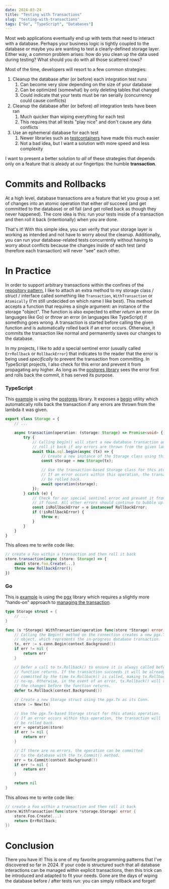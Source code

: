 ```yaml
---
date: 2024-03-24
title: "Testing with Transactions"
slug: "testing-with-transactions"
tags: ["Go", "TypeScript", "Databases"]
---
```


Most web applications eventually end up with tests that need to interact with a database.
Perhaps your business logic is tightly coupled to the database or maybe you are wanting to test a clearly-defined storage layer.
Either way, a common problem arises: how do you clean up the data used during testing? What should you do with all those scattered rows?

Most of the time, developers will resort to a few common strategies:

1. Cleanup the database after (or before) each integration test runs
   1. Can become very slow depending on the size of your database
   2. Can be optimized (somewhat) by only deleting tables that changed
   3. Could indicate that your tests must be ran serially (concurrency could cause conflicts)
2. Cleanup the database after (or before) _all_ integration tests have been ran
   1. Much quicker than wiping everything for each test
   2. This requires that all tests "play nice" and don't cause any data conflicts
3. Use an ephemeral database for each test
   1. Newer libraries such as [testcontainers](https://golang.testcontainers.org/) have made this much easier
   2. Not a bad idea, but I want a solution with more speed and less complexity

I want to present a better solution to _all_ of these strategies that depends only on a feature that is aleady at our fingertips: the humble **transaction**.

# Commits and Rollbacks

At a high level, database transactions are a feature that let you group a set of changes into an atomic operation that either _all_ succeed (and get committed to the database) or _all_ fail (and get rolled back as though they never happened).
The core idea is this: run your tests inside of a transaction and then roll it back (intentionally) when you are done.

That's it!
With this simple idea, you can verify that your storage layer is working as intended and not have to worry about the cleanup.
Additionally, you can run your database-related tests concurrently without having to worry about conflicts because the changes inside of each test (and therefore each transaction) will never "see" each other.

# In Practice

In order to support arbitrary transactions within the confines of the [repository pattern](https://medium.com/@pererikbergman/repository-design-pattern-e28c0f3e4a30), I like to attach an extra method to my storage class / struct / interface called something like `Transaction`, `WithTransaction` or `Atomically` (I'm still undecided on which name I like best).
This method accepts a function that requires a single argument: an instance of the storage "object".
The function is also expected to either _return_ an error (in languages like Go) or _throw_ an error (in languages like TypeScript) if something goes wrong.
A transaction is started before calling the given function and is automatically rolled back if an error occurs.
Otherwise, it commits the transaction like normal and permanently saves our changes to the database.

In my projects, I like to add a special sentinel error (usually called `ErrRollback` or `RollbackError`) that indicates to the reader that the error is being used _specifically_ to prevent the transaction from committing.
In TypeScript projects, I also check for this error and prevent it from propagating any higher.
As long as the [postgres library](https://github.com/porsager/postgres) sees the error first and rolls back the commit, it has served its purpose.

### TypeScript

This [example](https://github.com/theandrew168/bloggulus-svelte/blob/3c0572d736c2e3d97fa36a56bcbe6b9ec951f254/src/lib/server/storage/storage.ts#L27) is using the [postgres](https://github.com/porsager/postgres) library.
It exposes a [begin](https://github.com/porsager/postgres?tab=readme-ov-file#transactions) utility which automatically rolls back the transaction if any errors are thrown from the lambda it was given.

```ts
export class Storage = {
	// ...

	async transaction(operation: (storage: Storage) => Promise<void> {
		try {
			// Calling begin() will start a new database transaction and automatically
			// roll it back if any errors are thrown from the given lambda.
			await this.sql.begin(async (tx) => {
				// Create a new instance of the Storage class using this transaction.
				const storage = new Storage(tx);

				// Use the transaction-based Storage class for this atomic operation.
				// If an error occurs within this operation, the transaction will
				// be rolled back.
				await operation(storage);
			});
		} catch (e) {
			// Check for our special sentinel error and prevent it from propagating
			// if found. All other errors should continue to bubble up.
			const isRollbackError = e instanceof RollbackError;
			if (!isRollbackError) {
				throw e;
			}
		}
	}
}
```

This allows me to write code like:

```ts
// create a Foo within a transaction and then roll it back
store.transaction(async (store: Storage) => {
	await store.foo.Create(...)
	throw new RollbackError();
})
```

### Go

This is [example](https://github.com/theandrew168/bloggulus/blob/eba4fee0f7083fe75b56e86bfb9033fe42c11e10/backend/storage/storage.go#L30) is using the [pgx](https://github.com/jackc/pgx) library which requires a slightly more "hands-on" approach to [managing the transaction](https://pkg.go.dev/github.com/jackc/pgx/v5#hdr-Transactions).

```go
type Storage struct = {
	// ...
}

func (s *Storage) WithTransaction(operation func(store *Storage) error) error {
	// Calling the Begin() method on the connection creates a new pgx.Tx
	// object, which represents the in-progress database transaction.
	tx, err := s.conn.Begin(context.Background())
	if err != nil {
		return err
	}

	// Defer a call to tx.Rollback() to ensure it is always called before the
	// function returns. If the transaction succeeds it will be already be
	// committed by the time tx.Rollback() is called, making tx.Rollback() a
	// no-op. Otherwise, in the event of an error, tx.Rollback() will rollback
	// the changes before the function returns.
	defer tx.Rollback(context.Background())

	// Create a new Storage struct using the pgx.Tx as its Conn.
	store := New(tx)

	// Use the pgx.Tx-based Storage struct for this atomic operation.
	// If an error occurs within this operation, the transaction will
	// be rolled back.
	err = operation(store)
	if err != nil {
		return err
	}

	// If there are no errors, the operation can be committed
	// to the database with the tx.Commit() method.
	err = tx.Commit(context.Background())
	if err != nil {
		return err
	}

	return nil
}
```

This allows me to write code like:

```go
// create a Foo within a transaction and then roll it back
store.WithTransaction(func(store *storage.Storage) error {
	store.Foo.Create(...)
	return ErrRollback;
})
```

# Conclusion

There you have it!
This is one of my favorite programming patterns that I've discovered so far in 2024.
If your code is structured such that all database interactions can be managed within explicit transactions, then this trick can be introduced and adapted to fit your needs.
Gone are the days of wiping the database before / after tests run: you can simply rollback and forget!
